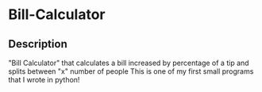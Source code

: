 # Bill-Calculator
## Description
"Bill Calculator" that calculates a bill increased by percentage of a tip and splits between "x" number of people
This is one of my first small programs that I wrote in python!
